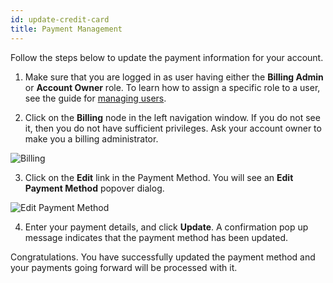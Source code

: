 ```yaml
---
id: update-credit-card
title: Payment Management
---
```


Follow the steps below to update the payment information for your account.

1. Make sure that you are logged in as user having either the **Billing Admin**
   or **Account Owner** role. To learn how to assign a specific role to a user,
   see the guide for [managing users](manage-user).

2. Click on the **Billing** node in the left navigation window. If you do not
   see it, then you do not have sufficient privileges. Ask your account owner
   to make you a billing administrator.

  ![Billing](/img/billing_main_page.png)

3. Click on the **Edit** link in the Payment Method. You will see an
   **Edit Payment Method** popover dialog. 

  ![Edit Payment Method](/img/edit_payment_method.png)

4. Enter your payment details, and click **Update**. A confirmation pop up
   message indicates that the payment method has been updated. 

Congratulations. You have successfully updated the payment method and your 
payments going forward will be processed with it.
